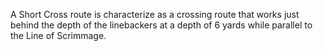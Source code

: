 A  Short Cross route is characterize as a crossing route that works just behind the depth of the linebackers at a depth of 6 yards while parallel to the Line of Scrimmage. 